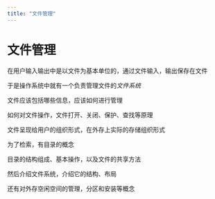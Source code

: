 ```yaml
---
title: "文件管理"
---
```


# 文件管理

在用户输入输出中是以文件为基本单位的，通过文件输入，输出保存在文件

于是操作系统中就有一个负责管理文件的*文件系统*



文件应该包括哪些信息，应该如何进行管理

如何对文件操作，文件打开、关闭、保护、查找等原理

文件呈现给用户的组织形式，在外存上实际的存储组织形式



为了检索，有目录的概念

目录的结构组成、基本操作，以及文件的共享方法



然后介绍文件系统，介绍它的结构、布局

还有对外存空闲空间的管理，分区和安装等概念



